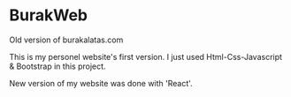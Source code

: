 # BurakWeb
Old version of burakalatas.com

This is my personel website's first version.
I just used Html-Css-Javascript & Bootstrap in this project.

New version of my website was done with 'React'.
